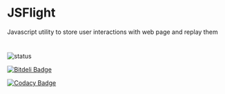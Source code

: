 # JSFlight
Javascript utility to store user interactions with web page and replay them

# 
![status](https://codeship.com/projects/56dc64a0-6a0d-0133-3e69-6e257542035e/status?branch=master)

[![Bitdeli Badge](https://d2weczhvl823v0.cloudfront.net/d0k1/jsflight/trend.png)](https://bitdeli.com/free "Bitdeli Badge")

[![Codacy Badge](https://api.codacy.com/project/badge/grade/1f078e96ab984f2f92419c3c65bb7aa9)](https://www.codacy.com/app/denis-kirpichenkov/jsflight)
